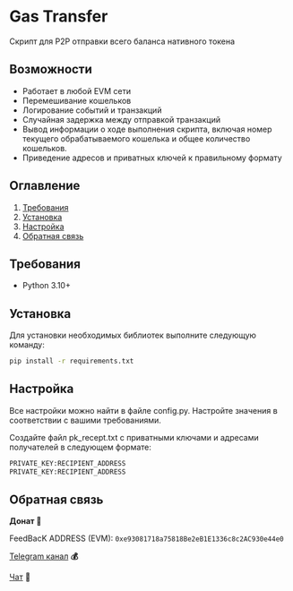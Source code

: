 # Gas Transfer

Скрипт для P2P отправки всего баланса нативного токена

## Возможности

- Работает в любой EVM сети
- Перемешивание кошельков
- Логирование событий и транзакций 
- Случайная задержка между отправкой транзакций
- Вывод информации о ходе выполнения скрипта, включая номер текущего обрабатываемого кошелька и общее количество кошельков.
- Приведение адресов и приватных ключей к правильному формату

## Оглавление

1. [Требования](#требования)
2. [Установка](#установка)
3. [Настройка](#настройка)
4. [Обратная связь](#обратная-связь)

## Требования <a name="требования"></a>

- Python 3.10+

## Установка <a name="установка"></a>

Для установки необходимых библиотек выполните следующую команду:

```bash
pip install -r requirements.txt
```

## Настройка <a name="настройка"></a>

Все настройки можно найти в файле config.py. Настройте значения в соответствии с вашими требованиями.

Создайте файл pk_recept.txt с приватными ключами и адресами получателей в следующем формате:

```bash
PRIVATE_KEY:RECIPIENT_ADDRESS
PRIVATE_KEY:RECIPIENT_ADDRESS
```

## Обратная связь <a name="обратная-связь"></a>

**Донат 🍩**

FeedBacK ADDRESS (EVM): `0xe93081718a75818Be2eB1E1336c8c2AC930e44e0`

[Telegram канал](https://t.me/MyKlondike) **💰**

[Чат](https://t.me/Klondike_Talks) **🗿**
